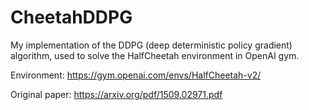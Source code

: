 # CheetahDDPG
My implementation of the DDPG (deep deterministic policy gradient) algorithm, used to solve the HalfCheetah environment in OpenAI gym.

Environment: https://gym.openai.com/envs/HalfCheetah-v2/

Original paper: https://arxiv.org/pdf/1509.02971.pdf
